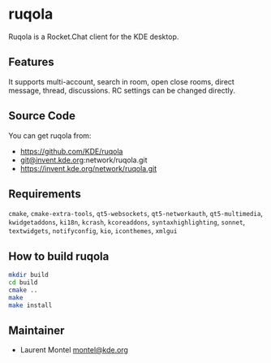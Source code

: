 
# ruqola

Ruqola is a Rocket.Chat client for the KDE desktop.

## Features

It supports multi-account, search in room, open close rooms, direct message, thread, discussions.
RC settings can be changed directly.

## Source Code

You can get ruqola from:

- <https://github.com/KDE/ruqola>
- git@invent.kde.org:network/ruqola.git 
- https://invent.kde.org/network/ruqola.git

## Requirements

`cmake`, `cmake-extra-tools`, `qt5-websockets`, `qt5-networkauth`, `qt5-multimedia`, `kwidgetaddons`, `ki18n`, `kcrash`, `kcoreaddons`, `syntaxhighlighting`, `sonnet`, `textwidgets`, `notifyconfig`, `kio`, `iconthemes`, `xmlgui`

## How to build ruqola

````bash
mkdir build
cd build
cmake ..
make
make install
````

## Maintainer

- Laurent Montel <montel@kde.org>

